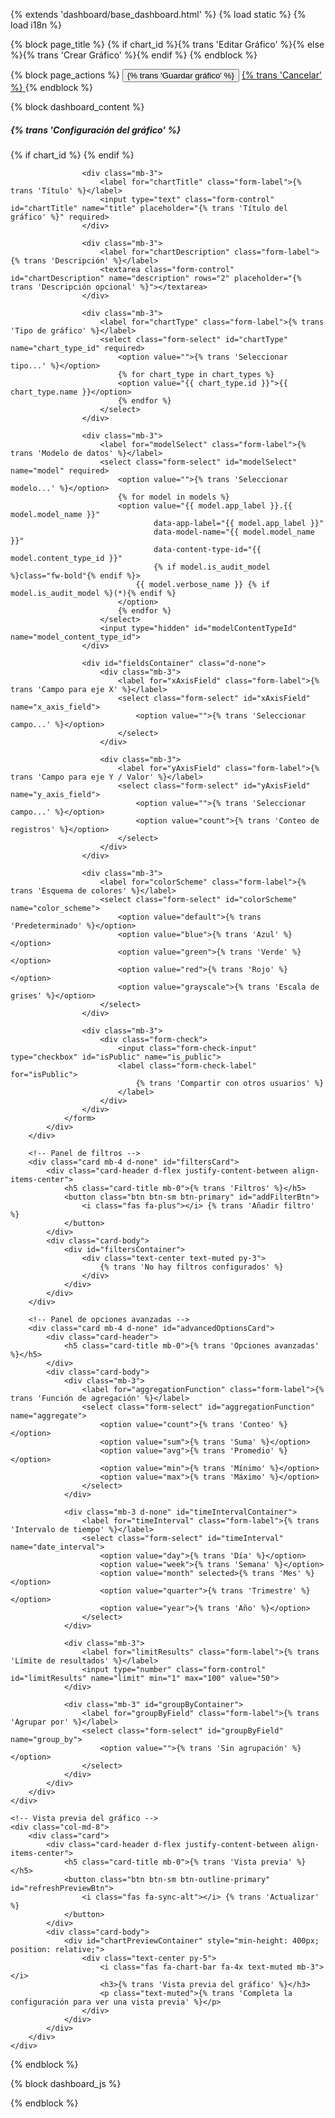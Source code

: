 {% extends 'dashboard/base_dashboard.html' %}
{% load static %}
{% load i18n %}

{% block page_title %}
    {% if chart_id %}{% trans 'Editar Gráfico' %}{% else %}{% trans 'Crear Gráfico' %}{% endif %}
{% endblock %}

{% block page_actions %}
    <button id="saveChartBtn" class="btn btn-sm btn-primary">
        <i class="fas fa-save"></i> {% trans 'Guardar gráfico' %}
    </button>
    <a href="{% url 'dashboard:chart_list' %}" class="btn btn-sm btn-outline-secondary ms-2">
        <i class="fas fa-times"></i> {% trans 'Cancelar' %}
    </a>
{% endblock %}

{% block dashboard_content %}
<div class="row">
    <!-- Panel de configuración -->
    <div class="col-md-4">
        <div class="card mb-4">
            <div class="card-header">
                <h5 class="card-title mb-0">{% trans 'Configuración del gráfico' %}</h5>
            </div>
            <div class="card-body">
                <form id="chartBuilderForm">
                    {% if chart_id %}
                    <input type="hidden" name="chart_id" id="chartId" value="{{ chart_id }}">
                    {% endif %}
                    
                    <div class="mb-3">
                        <label for="chartTitle" class="form-label">{% trans 'Título' %}</label>
                        <input type="text" class="form-control" id="chartTitle" name="title" placeholder="{% trans 'Título del gráfico' %}" required>
                    </div>
                    
                    <div class="mb-3">
                        <label for="chartDescription" class="form-label">{% trans 'Descripción' %}</label>
                        <textarea class="form-control" id="chartDescription" name="description" rows="2" placeholder="{% trans 'Descripción opcional' %}"></textarea>
                    </div>
                    
                    <div class="mb-3">
                        <label for="chartType" class="form-label">{% trans 'Tipo de gráfico' %}</label>
                        <select class="form-select" id="chartType" name="chart_type_id" required>
                            <option value="">{% trans 'Seleccionar tipo...' %}</option>
                            {% for chart_type in chart_types %}
                            <option value="{{ chart_type.id }}">{{ chart_type.name }}</option>
                            {% endfor %}
                        </select>
                    </div>
                    
                    <div class="mb-3">
                        <label for="modelSelect" class="form-label">{% trans 'Modelo de datos' %}</label>
                        <select class="form-select" id="modelSelect" name="model" required>
                            <option value="">{% trans 'Seleccionar modelo...' %}</option>
                            {% for model in models %}
                            <option value="{{ model.app_label }}.{{ model.model_name }}" 
                                    data-app-label="{{ model.app_label }}"
                                    data-model-name="{{ model.model_name }}"
                                    data-content-type-id="{{ model.content_type_id }}"
                                    {% if model.is_audit_model %}class="fw-bold"{% endif %}>
                                {{ model.verbose_name }} {% if model.is_audit_model %}(*){% endif %}
                            </option>
                            {% endfor %}
                        </select>
                        <input type="hidden" id="modelContentTypeId" name="model_content_type_id">
                    </div>
                    
                    <div id="fieldsContainer" class="d-none">
                        <div class="mb-3">
                            <label for="xAxisField" class="form-label">{% trans 'Campo para eje X' %}</label>
                            <select class="form-select" id="xAxisField" name="x_axis_field">
                                <option value="">{% trans 'Seleccionar campo...' %}</option>
                            </select>
                        </div>
                        
                        <div class="mb-3">
                            <label for="yAxisField" class="form-label">{% trans 'Campo para eje Y / Valor' %}</label>
                            <select class="form-select" id="yAxisField" name="y_axis_field">
                                <option value="">{% trans 'Seleccionar campo...' %}</option>
                                <option value="count">{% trans 'Conteo de registros' %}</option>
                            </select>
                        </div>
                    </div>
                    
                    <div class="mb-3">
                        <label for="colorScheme" class="form-label">{% trans 'Esquema de colores' %}</label>
                        <select class="form-select" id="colorScheme" name="color_scheme">
                            <option value="default">{% trans 'Predeterminado' %}</option>
                            <option value="blue">{% trans 'Azul' %}</option>
                            <option value="green">{% trans 'Verde' %}</option>
                            <option value="red">{% trans 'Rojo' %}</option>
                            <option value="grayscale">{% trans 'Escala de grises' %}</option>
                        </select>
                    </div>
                    
                    <div class="mb-3">
                        <div class="form-check">
                            <input class="form-check-input" type="checkbox" id="isPublic" name="is_public">
                            <label class="form-check-label" for="isPublic">
                                {% trans 'Compartir con otros usuarios' %}
                            </label>
                        </div>
                    </div>
                </form>
            </div>
        </div>
        
        <!-- Panel de filtros -->
        <div class="card mb-4 d-none" id="filtersCard">
            <div class="card-header d-flex justify-content-between align-items-center">
                <h5 class="card-title mb-0">{% trans 'Filtros' %}</h5>
                <button class="btn btn-sm btn-primary" id="addFilterBtn">
                    <i class="fas fa-plus"></i> {% trans 'Añadir filtro' %}
                </button>
            </div>
            <div class="card-body">
                <div id="filtersContainer">
                    <div class="text-center text-muted py-3">
                        {% trans 'No hay filtros configurados' %}
                    </div>
                </div>
            </div>
        </div>
        
        <!-- Panel de opciones avanzadas -->
        <div class="card mb-4 d-none" id="advancedOptionsCard">
            <div class="card-header">
                <h5 class="card-title mb-0">{% trans 'Opciones avanzadas' %}</h5>
            </div>
            <div class="card-body">
                <div class="mb-3">
                    <label for="aggregationFunction" class="form-label">{% trans 'Función de agregación' %}</label>
                    <select class="form-select" id="aggregationFunction" name="aggregate">
                        <option value="count">{% trans 'Conteo' %}</option>
                        <option value="sum">{% trans 'Suma' %}</option>
                        <option value="avg">{% trans 'Promedio' %}</option>
                        <option value="min">{% trans 'Mínimo' %}</option>
                        <option value="max">{% trans 'Máximo' %}</option>
                    </select>
                </div>
                
                <div class="mb-3 d-none" id="timeIntervalContainer">
                    <label for="timeInterval" class="form-label">{% trans 'Intervalo de tiempo' %}</label>
                    <select class="form-select" id="timeInterval" name="date_interval">
                        <option value="day">{% trans 'Día' %}</option>
                        <option value="week">{% trans 'Semana' %}</option>
                        <option value="month" selected>{% trans 'Mes' %}</option>
                        <option value="quarter">{% trans 'Trimestre' %}</option>
                        <option value="year">{% trans 'Año' %}</option>
                    </select>
                </div>
                
                <div class="mb-3">
                    <label for="limitResults" class="form-label">{% trans 'Límite de resultados' %}</label>
                    <input type="number" class="form-control" id="limitResults" name="limit" min="1" max="100" value="50">
                </div>
                
                <div class="mb-3" id="groupByContainer">
                    <label for="groupByField" class="form-label">{% trans 'Agrupar por' %}</label>
                    <select class="form-select" id="groupByField" name="group_by">
                        <option value="">{% trans 'Sin agrupación' %}</option>
                    </select>
                </div>
            </div>
        </div>
    </div>
    
    <!-- Vista previa del gráfico -->
    <div class="col-md-8">
        <div class="card">
            <div class="card-header d-flex justify-content-between align-items-center">
                <h5 class="card-title mb-0">{% trans 'Vista previa' %}</h5>
                <button class="btn btn-sm btn-outline-primary" id="refreshPreviewBtn">
                    <i class="fas fa-sync-alt"></i> {% trans 'Actualizar' %}
                </button>
            </div>
            <div class="card-body">
                <div id="chartPreviewContainer" style="min-height: 400px; position: relative;">
                    <div class="text-center py-5">
                        <i class="fas fa-chart-bar fa-4x text-muted mb-3"></i>
                        <h3>{% trans 'Vista previa del gráfico' %}</h3>
                        <p class="text-muted">{% trans 'Completa la configuración para ver una vista previa' %}</p>
                    </div>
                </div>
            </div>
        </div>
    </div>
</div>
{% endblock %}

{% block dashboard_js %}
<script>
    // Datos iniciales
    const modelsData = {{ models_json|safe }};
    const chartId = {% if chart_id %}{{ chart_id }}{% else %}null{% endif %};
    
    // Variables globales
    let fieldsData = [];
    let filtersData = [];
    let chartPreviewInstance = null;
    
    document.addEventListener('DOMContentLoaded', function() {
        // Inicializar selectores
        initSelectors();
        
        // Si es edición, cargar datos del gráfico
        if (chartId) {
            loadChartData(chartId);
        }
        
        // Event listeners
        document.getElementById('modelSelect').addEventListener('change', handleModelChange);
        document.getElementById('chartType').addEventListener('change', handleChartTypeChange);
        document.getElementById('xAxisField').addEventListener('change', handleAxisFieldChange);
        document.getElementById('yAxisField').addEventListener('change', handleAxisFieldChange);
        document.getElementById('colorScheme').addEventListener('change', refreshChartPreview);
        document.getElementById('refreshPreviewBtn').addEventListener('click', refreshChartPreview);
        document.getElementById('saveChartBtn').addEventListener('click', saveChart);
        document.getElementById('addFilterBtn').addEventListener('click', addFilter);
    });
    
    function initSelectors() {
        // Inicializar selectores avanzados con select2 si está disponible
        if (typeof $.fn.select2 !== 'undefined') {
            $('#modelSelect').select2({
                placeholder: '{% trans "Seleccionar modelo..." %}',
                allowClear: true,
                width: '100%'
            });
            
            $('#xAxisField, #yAxisField, #groupByField').select2({
                placeholder: '{% trans "Seleccionar campo..." %}',
                allowClear: true,
                width: '100%'
            });
            
            $('#chartType').select2({
                placeholder: '{% trans "Seleccionar tipo..." %}',
                allowClear: true,
                width: '100%'
            });
        }
    }
    
    async function handleModelChange() {
        const select = document.getElementById('modelSelect');
        const option = select.options[select.selectedIndex];
        
        if (!option || !option.value) {
            document.getElementById('fieldsContainer').classList.add('d-none');
            document.getElementById('filtersCard').classList.add('d-none');
            document.getElementById('advancedOptionsCard').classList.add('d-none');
            return;
        }
        
        // Obtener app_label y model_name
        const appLabel = option.dataset.appLabel;
        const modelName = option.dataset.modelName;
        const contentTypeId = option.dataset.contentTypeId;
        
        // Actualizar campo oculto
        document.getElementById('modelContentTypeId').value = contentTypeId;
        
        // Mostrar contenedor de campos
        document.getElementById('fieldsContainer').classList.remove('d-none');
        
        // Cargar campos del modelo
        await loadModelFields(appLabel, modelName);
        
        // Mostrar tarjetas de opciones
        document.getElementById('filtersCard').classList.remove('d-none');
        document.getElementById('advancedOptionsCard').classList.remove('d-none');
    }
    
    async function loadModelFields(appLabel, modelName) {
        try {
            // Obtener campos del modelo mediante la API
            const response = await fetch(`{% url 'dashboard:get_model_fields' %}?app_label=${appLabel}&model_name=${modelName}`);
            const data = await response.json();
            
            if (!data.success) {
                console.error('Error cargando campos:', data.message);
                return;
            }
            
            // Guardar datos de campos
            fieldsData = data.fields;
            
            // Llenar selectores de campos
            populateFieldSelectors(fieldsData);
            
        } catch (error) {
            console.error('Error:', error);
        }
    }
    
    function populateFieldSelectors(fields) {
        // Selector de eje X
        const xAxisSelect = document.getElementById('xAxisField');
        // Selector de eje Y
        const yAxisSelect = document.getElementById('yAxisField');
        // Selector de agrupación
        const groupBySelect = document.getElementById('groupByField');
        
        // Limpiar opciones existentes
        xAxisSelect.innerHTML = '<option value="">{% trans "Seleccionar campo..." %}</option>';
        yAxisSelect.innerHTML = '<option value="">{% trans "Seleccionar campo..." %}</option><option value="count">{% trans "Conteo de registros" %}</option>';
        groupBySelect.innerHTML = '<option value="">{% trans "Sin agrupación" %}</option>';
        
        // Agregar campos a los selectores
        fields.forEach(field => {
            // Evitar campos de relación muchos a muchos en el eje X
            if (field.field_type !== 'ManyToManyField') {
                const xOption = document.createElement('option');
                xOption.value = field.name;
                xOption.textContent = field.verbose_name || field.name;
                xOption.dataset.fieldType = field.field_type;
                xOption.dataset.isRelation = field.is_relation;
                xAxisSelect.appendChild(xOption);
            }
            
            // Solo campos numéricos para el eje Y (además de "count")
            if (['IntegerField', 'FloatField', 'DecimalField'].includes(field.field_type)) {
                const yOption = document.createElement('option');
                yOption.value = field.name;
                yOption.textContent = field.verbose_name || field.name;
                yAxisSelect.appendChild(yOption);
            }
            
            // Campos para agrupar (categóricos o relacionales)
            if (['CharField', 'BooleanField', 'ForeignKey', 'DateField', 'DateTimeField'].includes(field.field_type)) {
                const groupOption = document.createElement('option');
                groupOption.value = field.name;
                groupOption.textContent = field.verbose_name || field.name;
                groupBySelect.appendChild(groupOption);
            }
        });
        
        // Reinicializar select2 si está disponible
        if (typeof $.fn.select2 !== 'undefined') {
            $('#xAxisField, #yAxisField, #groupByField').select2({
                placeholder: '{% trans "Seleccionar campo..." %}',
                allowClear: true,
                width: '100%'
            });
        }
    }
    
    function handleChartTypeChange() {
        const chartType = document.getElementById('chartType').value;
        
        // Mostrar/ocultar opciones según el tipo de gráfico
        if (['line', 'area'].includes(chartType)) {
            document.getElementById('timeIntervalContainer').classList.remove('d-none');
        } else {
            document.getElementById('timeIntervalContainer').classList.add('d-none');
        }
    }
    
    function handleAxisFieldChange() {
        const xAxisSelect = document.getElementById('xAxisField');
        const xAxisOption = xAxisSelect.options[xAxisSelect.selectedIndex];
        
        // Verificar si es un campo de fecha
        if (xAxisOption && xAxisOption.dataset.fieldType) {
            const isDateField = ['DateField', 'DateTimeField'].includes(xAxisOption.dataset.fieldType);
            
            // Mostrar/ocultar opciones de intervalo de tiempo
            if (isDateField) {
                document.getElementById('timeIntervalContainer').classList.remove('d-none');
            } else {
                document.getElementById('timeIntervalContainer').classList.add('d-none');
            }
        }
    }
    
    function addFilter() {
        const filterContainer = document.getElementById('filtersContainer');
        const filterId = 'filter-' + Date.now();
        
        // Eliminar mensaje de "no hay filtros"
        if (filterContainer.querySelector('.text-muted')) {
            filterContainer.innerHTML = '';
        }
        
        // Crear elemento del filtro
        const filterElement = document.createElement('div');
        filterElement.className = 'filter-item mb-3 p-2 border rounded';
        filterElement.id = filterId;
        
        // Contenido del filtro
        filterElement.innerHTML = `
            <div class="d-flex justify-content-between mb-2">
                <strong>{% trans "Filtro" %}</strong>
                <button type="button" class="btn btn-sm btn-link text-danger p-0" onclick="removeFilter('${filterId}')">
                    <i class="fas fa-times"></i>
                </button>
            </div>
            <div class="row g-2">
                <div class="col-5">
                    <select class="form-select form-select-sm filter-field" onchange="updateFilterOperators('${filterId}')">
                        <option value="">{% trans "Campo..." %}</option>
                        ${fieldsData.map(field => `<option value="${field.name}" data-field-type="${field.field_type}">${field.verbose_name || field.name}</option>`).join('')}
                    </select>
                </div>
                <div class="col-3">
                    <select class="form-select form-select-sm filter-operator">
                        <option value="exact">{% trans "=" %}</option>
                    </select>
                </div>
                <div class="col-4">
                    <input type="text" class="form-control form-control-sm filter-value" placeholder="{% trans "Valor" %}">
                </div>
            </div>
        `;
        
        filterContainer.appendChild(filterElement);
    }
    
    function removeFilter(filterId) {
        const filterElement = document.getElementById(filterId);
        if (filterElement) {
            filterElement.remove();
        }
        
        // Si no hay más filtros, mostrar mensaje
        const filterContainer = document.getElementById('filtersContainer');
        if (filterContainer.childElementCount === 0) {
            filterContainer.innerHTML = `
                <div class="text-center text-muted py-3">
                    {% trans 'No hay filtros configurados' %}
                </div>
            `;
        }
    }
    
    function updateFilterOperators(filterId) {
        const filterElement = document.getElementById(filterId);
        const fieldSelect = filterElement.querySelector('.filter-field');
        const operatorSelect = filterElement.querySelector('.filter-operator');
        const valueInput = filterElement.querySelector('.filter-value');
        
        const fieldOption = fieldSelect.options[fieldSelect.selectedIndex];
        const fieldType = fieldOption.dataset.fieldType;
        
        // Limpiar operadores actuales
        operatorSelect.innerHTML = '';
        
        // Agregar operadores según el tipo de campo
        let operators = [];
        
        switch (fieldType) {
            case 'CharField':
            case 'TextField':
                operators = [
                    { value: 'exact', text: '{% trans "=" %}' },
                    { value: 'icontains', text: '{% trans "Contiene" %}' },
                    { value: 'istartswith', text: '{% trans "Comienza con" %}' },
                    { value: 'iendswith', text: '{% trans "Termina con" %}' },
                    { value: 'isnull', text: '{% trans "Es nulo" %}' }
                ];
                break;
                
            case 'IntegerField':
            case 'FloatField':
            case 'DecimalField':
                operators = [
                    { value: 'exact', text: '{% trans "=" %}' },
                    { value: 'gt', text: '{% trans ">" %}' },
                    { value: 'gte', text: '{% trans ">=" %}' },
                    { value: 'lt', text: '{% trans "<" %}' },
                    { value: 'lte', text: '{% trans "<=" %}' },
                    { value: 'isnull', text: '{% trans "Es nulo" %}' }
                ];
                break;
                
            case 'DateField':
            case 'DateTimeField':
                operators = [
                    { value: 'exact', text: '{% trans "=" %}' },
                    { value: 'gt', text: '{% trans ">" %}' },
                    { value: 'gte', text: '{% trans ">=" %}' },
                    { value: 'lt', text: '{% trans "<" %}' },
                    { value: 'lte', text: '{% trans "<=" %}' },
                    { value: 'isnull', text: '{% trans "Es nulo" %}' }
                ];
                break;
                
            case 'BooleanField':
                operators = [
                    { value: 'exact', text: '{% trans "=" %}' }
                ];
                break;
                
            default:
                operators = [
                    { value: 'exact', text: '{% trans "=" %}' },
                    { value: 'isnull', text: '{% trans "Es nulo" %}' }
                ];
        }
        
        // Agregar operadores al select
        operators.forEach(op => {
            const option = document.createElement('option');
            option.value = op.value;
            option.textContent = op.text;
            operatorSelect.appendChild(option);
        });
        
        // Cambiar tipo de input según el campo
        if (fieldType === 'BooleanField') {
            valueInput.type = 'checkbox';
            valueInput.classList.add('form-check-input');
        } else if (['DateField', 'DateTimeField'].includes(fieldType)) {
            valueInput.type = 'date';
        } else {
            valueInput.type = 'text';
            valueInput.classList.remove('form-check-input');
        }
    }
    
    async function refreshChartPreview() {
        const form = document.getElementById('chartBuilderForm');
        const formData = new FormData(form);
        const chartPreviewContainer = document.getElementById('chartPreviewContainer');
        
        // Obtener valores de los selectores
        const contentTypeId = document.getElementById('modelContentTypeId').value;
        const xAxisField = document.getElementById('xAxisField').value;
        const yAxisField = document.getElementById('yAxisField').value;
        const chartTypeId = document.getElementById('chartType').value;
        
        // Validar campos mínimos
        if (!contentTypeId || !xAxisField || !yAxisField || !chartTypeId) {
            chartPreviewContainer.innerHTML = `
                <div class="text-center py-5">
                    <i class="fas fa-exclamation-circle fa-4x text-warning mb-3"></i>
                    <h3>{% trans 'Datos insuficientes' %}</h3>
                    <p class="text-muted">{% trans 'Complete al menos el modelo, tipo de gráfico y campos de ejes X e Y' %}</p>
                </div>
            `;
            return;
        }
        
        // Recopilar filtros
        const filters = [];
        document.querySelectorAll('.filter-item').forEach(filter => {
            const field = filter.querySelector('.filter-field').value;
            const operator = filter.querySelector('.filter-operator').value;
            const value = filter.querySelector('.filter-value').value;
            
            if (field && operator) {
                filters.push({
                    field,
                    operator,
                    value
                });
            }
        });
        
        // Recopilar configuración avanzada
        const chartConfig = {
            aggregate: document.getElementById('aggregationFunction').value,
            date_interval: document.getElementById('timeInterval').value,
            limit: document.getElementById('limitResults').value,
            group_by: document.getElementById('groupByField').value
        };
        
        // Datos para la vista previa
        const previewData = {
            title: document.getElementById('chartTitle').value || 'Vista previa',
            chart_type_id: chartTypeId,
            model_content_type_id: contentTypeId,
            x_axis_field: xAxisField,
            y_axis_field: yAxisField,
            filter_config: filters,
            chart_config: chartConfig,
            color_scheme: document.getElementById('colorScheme').value
        };
        
        try {
            // Mostrar indicador de carga
            chartPreviewContainer.innerHTML = `
                <div class="text-center py-5">
                    <div class="spinner-border text-primary" role="status">
                        <span class="visually-hidden">{% trans 'Cargando...' %}</span>
                    </div>
                    <p class="mt-2">{% trans 'Generando vista previa...' %}</p>
                </div>
            `;
            
            // Obtener vista previa del gráfico
            const response = await fetch('{% url "dashboard:get_chart_preview" %}', {
                method: 'POST',
                headers: {
                    'Content-Type': 'application/json',
                    'X-CSRFToken': getCsrfToken()
                },
                body: JSON.stringify(previewData)
            });
            
            const data = await response.json();
            
            if (!data.success) {
                throw new Error(data.message || 'Error generando vista previa');
            }
            
            // Limpiar contenedor
            chartPreviewContainer.innerHTML = '';
            
            // Crear canvas para el gráfico
            const canvas = document.createElement('canvas');
            canvas.id = 'chartPreview';
            chartPreviewContainer.appendChild(canvas);
            
            // Destruir instancia anterior si existe
            if (chartPreviewInstance) {
                chartPreviewInstance.destroy();
            }
            
            // Crear nueva instancia del gráfico
            const ctx = canvas.getContext('2d');
            chartPreviewInstance = new Chart(ctx, data.chart_config);
            
        } catch (error) {
            console.error('Error:', error);
            
            chartPreviewContainer.innerHTML = `
                <div class="text-center py-5">
                    <i class="fas fa-exclamation-circle fa-4x text-danger mb-3"></i>
                    <h3>{% trans 'Error generando vista previa' %}</h3>
                    <p class="text-muted">${error.message}</p>
                </div>
            `;
        }
    }
    
    async function saveChart() {
        const form = document.getElementById('chartBuilderForm');
        const formData = new FormData(form);
        
        // Obtener valores del formulario
        const chartTitle = document.getElementById('chartTitle').value;
        const contentTypeId = document.getElementById('modelContentTypeId').value;
        const xAxisField = document.getElementById('xAxisField').value;
        const yAxisField = document.getElementById('yAxisField').value;
        const chartTypeId = document.getElementById('chartType').value;
        
        // Validar campos mínimos
        if (!chartTitle || !contentTypeId || !xAxisField || !yAxisField || !chartTypeId) {
            alert('{% trans "Por favor complete todos los campos requeridos" %}');
            return;
        }
        
        // Recopilar filtros
        const filters = [];
        document.querySelectorAll('.filter-item').forEach(filter => {
            const field = filter.querySelector('.filter-field').value;
            const operator = filter.querySelector('.filter-operator').value;
            const value = filter.querySelector('.filter-value').value;
            
            if (field && operator) {
                filters.push({
                    field,
                    operator,
                    value
                });
            }
        });
        
        // Recopilar configuración avanzada
        const chartConfig = {
            aggregate: document.getElementById('aggregationFunction').value,
            date_interval: document.getElementById('timeInterval').value,
            limit: document.getElementById('limitResults').value,
            group_by: document.getElementById('groupByField').value
        };
        
        // Datos para guardar
        const saveData = {
            title: chartTitle,
            description: document.getElementById('chartDescription').value,
            chart_type_id: chartTypeId,
            model_content_type_id: contentTypeId,
            x_axis_field: xAxisField,
            y_axis_field: yAxisField,
            filter_config: filters,
            chart_config: chartConfig,
            color_scheme: document.getElementById('colorScheme').value,
            is_public: document.getElementById('isPublic').checked
        };
        
        // Si es edición, agregar ID
        if (chartId) {
            saveData.chart_id = chartId;
        }
        
        try {
            // Guardar gráfico
            const response = await fetch('{% url "dashboard:save_chart" %}', {
                method: 'POST',
                headers: {
                    'Content-Type': 'application/json',
                    'X-CSRFToken': getCsrfToken()
                },
                body: JSON.stringify(saveData)
            });
            
            const data = await response.json();
            
            if (!data.success) {
                throw new Error(data.message || 'Error guardando gráfico');
            }
            
            // Redireccionar a la lista de gráficos o al detalle
            window.location.href = `{% url 'dashboard:chart_detail' 0 %}`.replace('0', data.chart_id);
            
        } catch (error) {
            console.error('Error:', error);
            alert(`{% trans "Error guardando gráfico" %}: ${error.message}`);
        }
    }
    
    async function loadChartData(chartId) {
        try {
            // Cargar datos del gráfico
            const response = await fetch(`/api/charts/${chartId}/`);
            const data = await response.json();
            
            if (!data.success) {
                throw new Error(data.message || 'Error cargando datos del gráfico');
            }
            
            // Llenar formulario con datos del gráfico
            document.getElementById('chartTitle').value = data.chart.title;
            document.getElementById('chartDescription').value = data.chart.description;
            document.getElementById('chartType').value = data.chart.chart_type_id;
            document.getElementById('colorScheme').value = data.chart.color_scheme || 'default';
            document.getElementById('isPublic').checked = data.chart.is_public;
            
            // Seleccionar modelo
            const modelSelect = document.getElementById('modelSelect');
            const contentTypeId = data.chart.model_content_type_id;
            
            for (let i = 0; i < modelSelect.options.length; i++) {
                const option = modelSelect.options[i];
                if (option.dataset.contentTypeId == contentTypeId) {
                    modelSelect.selectedIndex = i;
                    document.getElementById('modelContentTypeId').value = contentTypeId;
                    
                    // Cargar campos del modelo
                    await loadModelFields(option.dataset.appLabel, option.dataset.modelName);
                    
                    // Mostrar contenedores
                    document.getElementById('fieldsContainer').classList.remove('d-none');
                    document.getElementById('filtersCard').classList.remove('d-none');
                    document.getElementById('advancedOptionsCard').classList.remove('d-none');
                    
                    break;
                }
            }
            
            // Configuración de campos y ejes
            document.getElementById('xAxisField').value = data.chart.x_axis_field;
            document.getElementById('yAxisField').value = data.chart.y_axis_field;
            
            // Cargar filtros
            if (data.chart.filter_config && data.chart.filter_config.length > 0) {
                const filterContainer = document.getElementById('filtersContainer');
                filterContainer.innerHTML = '';
                
                data.chart.filter_config.forEach(filter => {
                    // Agregar filtro y llenarlo
                    // Implementar esta lógica según la estructura de tus filtros
                });
            }
            
            // Configuración avanzada
            if (data.chart.chart_config) {
                const config = data.chart.chart_config;
                
                document.getElementById('aggregationFunction').value = config.aggregate || 'count';
                document.getElementById('timeInterval').value = config.date_interval || 'month';
                document.getElementById('limitResults').value = config.limit || '50';
                
                if (config.group_by) {
                    document.getElementById('groupByField').value = config.group_by;
                }
            }
            
            // Actualizar select2 si está disponible
            if (typeof $.fn.select2 !== 'undefined') {
                $('#modelSelect, #xAxisField, #yAxisField, #groupByField, #chartType').trigger('change');
            }
            
            // Generar vista previa
            refreshChartPreview();
            
        } catch (error) {
            console.error('Error:', error);
            alert(`{% trans "Error cargando datos del gráfico" %}: ${error.message}`);
        }
    }
    
    // Utilidad para obtener CSRF token
    function getCsrfToken() {
        return document.querySelector('input[name="csrfmiddlewaretoken"]')?.value || 
               document.querySelector('meta[name="csrf-token"]')?.getAttribute('content');
    }
</script>
{% endblock %}
